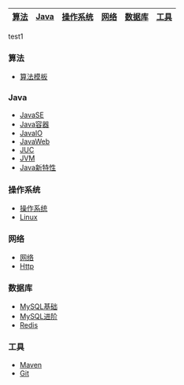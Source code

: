 | [算法](#算法) | [Java](#java) | [操作系统](#操作系统) | [网络](#网络) | [数据库](#数据库) | [工具](#工具) |
| --- | --- | --- | --- | --- | --- |

test1

### 算法

* [算法模板](notes/Algorithms/Algorithm.md)
### Java
* [JavaSE](notes/Java/JavaSE.md)
* [Java容器](notes/Java/JavaContainer.md)
* [JavaIO](notes/Java/JavaIO.md)
* [JavaWeb](notes/Java/JavaWeb.md)
* [JUC](notes/Java/JUC.md)
* [JVM](notes/Java/JVM.md)
* [Java新特性](notes/Java/JavaNew.md)

### 操作系统
* [操作系统](notes/OS/OS.md)
* [Linux](notes/OS/Linux.md)

### 网络
* [网络](notes/netWork/NetWork.md)
* [Http](notes/netWork/Http.md)

### 数据库

* [MySQL基础](notes/Database/MySQLBase.md)
* [MySQL进阶](notes/Database/MySQL.md)
* [Redis](notes/Database/Redis.md)

### 工具

* [Maven](notes/Tools/Maven.md)
* [Git](notes/Tools/Git.md)
